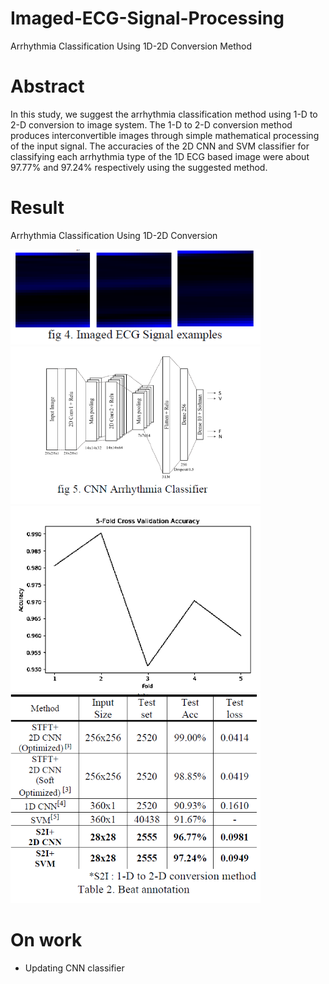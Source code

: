 # Imaged-ECG-Signal-Processing
Arrhythmia Classification Using 1D-2D Conversion Method


# Abstract
In this study, we suggest the arrhythmia classification method using 1-D to 2-D conversion to image system. The 1-D to 2-D conversion method produces interconvertible images through simple mathematical processing of the input signal. The accuracies of the 2D CNN and SVM classifier for classifying each arrhythmia type of the 1D ECG based image were about 97.77% and 97.24% respectively using the suggested method.

# Result

Arrhythmia Classification Using 1D-2D Conversion

<img src="./Result/001.PNG" width="400">
<img src="./Result/002.PNG" width="400">
<img src="./Result/003.PNG" width="400">
<img src="./Result/004.PNG" width="400">

# On work
- Updating CNN classifier
